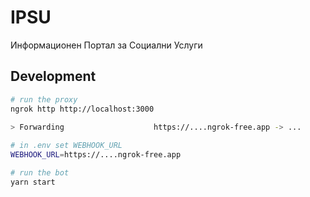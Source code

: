# IPSU
Информационен Портал за Социални Услуги

## Development
```bash
# run the proxy
ngrok http http://localhost:3000
                                               
> Forwarding                    https://....ngrok-free.app -> ...

# in .env set WEBHOOK_URL
WEBHOOK_URL=https://....ngrok-free.app

# run the bot
yarn start
```